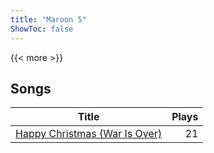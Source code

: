 ```yaml
---
title: "Maroon 5"
ShowToc: false
---
```


{{< more >}}

## Songs
Title | Plays 
----- | -----: 
[Happy Christmas (War Is Over)](/songs/happy-christmas-war-is-over) | 21

